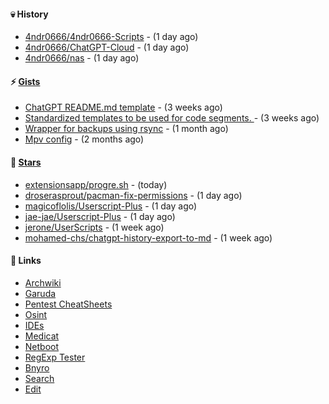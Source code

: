 #### 💀 History

- [4ndr0666/4ndr0666-Scripts](https://github.com/4ndr0666/4ndr0666-Scripts) - (1 day ago)
- [4ndr0666/ChatGPT-Cloud](https://github.com/4ndr0666/ChatGPT-Cloud) - (1 day ago)
- [4ndr0666/nas](https://github.com/4ndr0666/nas) - (1 day ago)

#### ⚡ [Gists](https://gist.github.com/4ndr0666)

- [ChatGPT README.md template](https://gist.github.com/4544fdae1dfd8d364821db23bd63dd7f) - (3 weeks ago)
- [Standardized templates to be used for code segments. ](https://gist.github.com/814e30f80382ca7e6932133278642180) - (3 weeks ago)
- [Wrapper for backups using rsync](https://gist.github.com/3362509f90976becb3b1442c29ae6117) - (1 month ago)
- [Mpv config](https://gist.github.com/3b374e66eeb82b8d049b9fb70c5f2b16) - (2 months ago)

#### 🌟 [Stars](https://github.com/4ndr0666?tab=stars)

- [extensionsapp/progre.sh](https://github.com/extensionsapp/progre.sh) - (today)
- [droserasprout/pacman-fix-permissions](https://github.com/droserasprout/pacman-fix-permissions) - (1 day ago)
- [magicoflolis/Userscript-Plus](https://github.com/magicoflolis/Userscript-Plus) - (1 day ago)
- [jae-jae/Userscript-Plus](https://github.com/jae-jae/Userscript-Plus) - (1 day ago)
- [jerone/UserScripts](https://github.com/jerone/UserScripts) - (1 week ago)
- [mohamed-chs/chatgpt-history-export-to-md](https://github.com/mohamed-chs/chatgpt-history-export-to-md) - (1 week ago)

#### 📌 Links

- [Archwiki](https://wiki.archlinux.org/index.php?title=Special:Search&search)
- [Garuda](https://start.garudalinux.org)
- [Pentest CheatSheets](https://github.com/coreb1t/awesome-pentest-cheat-sheets)
- [Osint](https://github.com/cipher387/osint_stuff_tool_collection)
- [IDEs](https://github.com/styfle/awesome-online-ide)
- [Medicat](https://github.com/mon5termatt/medicat_installer)
- [Netboot](https://github.com/4ndr0666/netboot.xyz-custom)
- [RegExp Tester](https://iblogbox.com/devtools/regexp)
- [Bnyro](https://me.chatoyer.de/search/)
- [Search](https://github.com/edoardottt/awesome-hacker-search-engines)
- [Edit](https://github.com/4ndr0666/4ndr0666/blob/master/templates/README.md.tpl)


